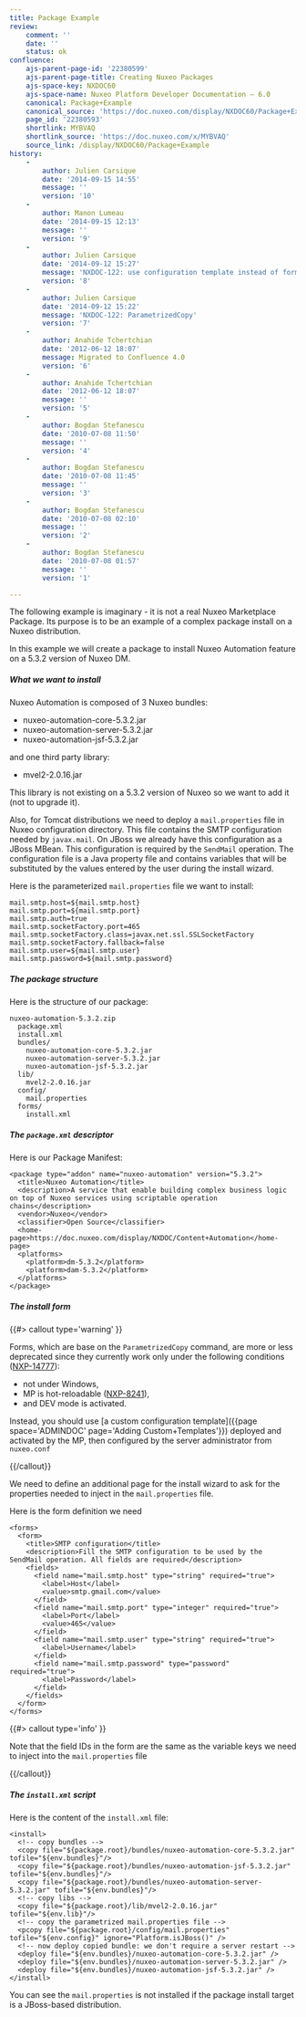 ```yaml
---
title: Package Example
review:
    comment: ''
    date: ''
    status: ok
confluence:
    ajs-parent-page-id: '22380599'
    ajs-parent-page-title: Creating Nuxeo Packages
    ajs-space-key: NXDOC60
    ajs-space-name: Nuxeo Platform Developer Documentation — 6.0
    canonical: Package+Example
    canonical_source: 'https://doc.nuxeo.com/display/NXDOC60/Package+Example'
    page_id: '22380593'
    shortlink: MYBVAQ
    shortlink_source: 'https://doc.nuxeo.com/x/MYBVAQ'
    source_link: /display/NXDOC60/Package+Example
history:
    - 
        author: Julien Carsique
        date: '2014-09-15 14:55'
        message: ''
        version: '10'
    - 
        author: Manon Lumeau
        date: '2014-09-15 12:13'
        message: ''
        version: '9'
    - 
        author: Julien Carsique
        date: '2014-09-12 15:27'
        message: 'NXDOC-122: use configuration template instead of form'
        version: '8'
    - 
        author: Julien Carsique
        date: '2014-09-12 15:22'
        message: 'NXDOC-122: ParametrizedCopy'
        version: '7'
    - 
        author: Anahide Tchertchian
        date: '2012-06-12 18:07'
        message: Migrated to Confluence 4.0
        version: '6'
    - 
        author: Anahide Tchertchian
        date: '2012-06-12 18:07'
        message: ''
        version: '5'
    - 
        author: Bogdan Stefanescu
        date: '2010-07-08 11:50'
        message: ''
        version: '4'
    - 
        author: Bogdan Stefanescu
        date: '2010-07-08 11:45'
        message: ''
        version: '3'
    - 
        author: Bogdan Stefanescu
        date: '2010-07-08 02:10'
        message: ''
        version: '2'
    - 
        author: Bogdan Stefanescu
        date: '2010-07-08 01:57'
        message: ''
        version: '1'

---
```

The following example is imaginary - it is not a real Nuxeo Marketplace Package. Its&nbsp;purpose&nbsp;is to be an example of a complex package install on a Nuxeo distribution.

In this example we will create a package to install Nuxeo Automation feature on a 5.3.2 version of Nuxeo DM.

##### What we want to install

Nuxeo Automation is composed of 3 Nuxeo bundles:

*   nuxeo-automation-core-5.3.2.jar
*   nuxeo-automation-server-5.3.2.jar
*   nuxeo-automation-jsf-5.3.2.jar

and one third party library:

*   mvel2-2.0.16.jar

This library is not existing on a 5.3.2 version of Nuxeo so we want to add it (not to upgrade it).

Also, for Tomcat distributions we need to deploy a&nbsp;`mail.properties` file in Nuxeo configuration directory. This file contains the SMTP configuration needed by `javax.mail`. On JBoss we already have this configuration as a JBoss MBean. This configuration is required by the&nbsp;`SendMail` operation. The configuration file is a Java property file and contains variables that will be substituted by the values entered by the user during the install wizard.&nbsp;

Here is the parameterized&nbsp;`mail.properties` file we want to install:

```
mail.smtp.host=${mail.smtp.host}
mail.smtp.port=${mail.smtp.port}
mail.smtp.auth=true
mail.smtp.socketFactory.port=465
mail.smtp.socketFactory.class=javax.net.ssl.SSLSocketFactory
mail.smtp.socketFactory.fallback=false
mail.smtp.user=${mail.smtp.user}
mail.smtp.password=${mail.smtp.password}

```

##### The package structure

Here is the structure of our package:

```
nuxeo-automation-5.3.2.zip
  package.xml
  install.xml
  bundles/
    nuxeo-automation-core-5.3.2.jar
    nuxeo-automation-server-5.3.2.jar
    nuxeo-automation-jsf-5.3.2.jar
  lib/
    mvel2-2.0.16.jar
  config/
    mail.properties
  forms/
    install.xml

```

##### The&nbsp;`package.xml` descriptor

Here is our Package Manifest:

```
<package type="addon" name="nuxeo-automation" version="5.3.2">
  <title>Nuxeo Automation</title>
  <description>A service that enable building complex business logic on top of Nuxeo services using scriptable operation chains</description>
  <vendor>Nuxeo</vendor>
  <classifier>Open Source</classifier>
  <home-page>https://doc.nuxeo.com/display/NXDOC/Content+Automation</home-page>
  <platforms>
    <platform>dm-5.3.2</platform>
    <platform>dam-5.3.2</platform>
  </platforms>
</package>

```

##### The install form

{{#> callout type='warning' }}

Forms, which are base on the&nbsp;`ParametrizedCopy` command, are more or less deprecated since they currently work only under the following conditions ([NXP-14777](https://jira.nuxeo.com/browse/NXP-14777)):

*   not under Windows,
*   MP is hot-reloadable ([NXP-8241](https://jira.nuxeo.com/browse/NXP-8241)),
*   and DEV mode is activated.

Instead, you should use [a custom configuration template]({{page space='ADMINDOC' page='Adding Custom+Templates'}}) deployed and activated by the MP, then configured by the server administrator from `nuxeo.conf`

{{/callout}}

We need to define an additional page for the install wizard to ask for the properties needed to inject in the&nbsp;`mail.properties` file.

Here is the form definition we need

```
<forms>
  <form>
    <title>SMTP configuration</title>
    <description>Fill the SMTP configuration to be used by the SendMail operation. All fields are required</description>
    <fields>
      <field name="mail.smtp.host" type="string" required="true">
        <label>Host</label>
        <value>smtp.gmail.com</value>
      </field>
      <field name="mail.smtp.port" type="integer" required="true">
        <label>Port</label>
        <value>465</value>
      </field>
      <field name="mail.smtp.user" type="string" required="true">
        <label>Username</label>
      </field>
      <field name="mail.smtp.password" type="password" required="true">
        <label>Password</label>
      </field>
    </fields>
  </form>
</forms>

```

{{#> callout type='info' }}

Note that the field IDs in the form are the same as the variable keys we need to inject into the&nbsp;`mail.properties` file

{{/callout}}

##### The&nbsp;`install.xml` script

Here is the content of the&nbsp;`install.xml` file:

```
<install>
  <!-- copy bundles -->
  <copy file="${package.root}/bundles/nuxeo-automation-core-5.3.2.jar" tofile="${env.bundles}"/>
  <copy file="${package.root}/bundles/nuxeo-automation-jsf-5.3.2.jar" tofile="${env.bundles}"/>
  <copy file="${package.root}/bundles/nuxeo-automation-server-5.3.2.jar" tofile="${env.bundles}"/>
  <!-- copy libs -->
  <copy file="${package.root}/lib/mvel2-2.0.16.jar" tofile="${env.lib}"/>
  <!-- copy the parametrized mail.properties file -->
  <pcopy file="${package.root}/config/mail.properties" tofile="${env.config}" ignore="Platform.isJBoss()" />
  <!-- now deploy copied bundle: we don't require a server restart -->
  <deploy file="${env.bundles}/nuxeo-automation-core-5.3.2.jar" />
  <deploy file="${env.bundles}/nuxeo-automation-server-5.3.2.jar" />
  <deploy file="${env.bundles}/nuxeo-automation-jsf-5.3.2.jar" />
</install>

```

You can see the&nbsp;`mail.properties` is not installed if the package install target is a JBoss-based distribution.